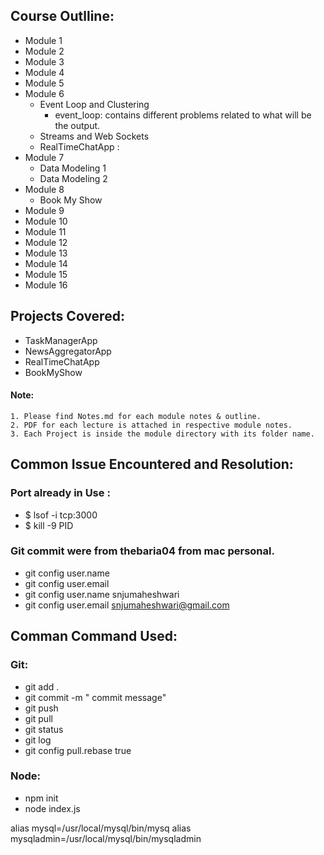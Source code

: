 ## Course Outlline: 
* Module 1
* Module 2
* Module 3
* Module 4
* Module 5
* Module 6
    * Event Loop and Clustering
        * event_loop: contains different problems related to what will be the output.
    * Streams and Web Sockets 
    * RealTimeChatApp : 
* Module 7
    * Data Modeling 1
    * Data Modeling 2 
* Module 8
    * Book My Show
* Module 9
* Module 10
* Module 11
* Module 12
* Module 13
* Module 14
* Module 15
* Module 16


## Projects Covered:
* TaskManagerApp
* NewsAggregatorApp
* RealTimeChatApp
* BookMyShow


#### Note: 
    1. Please find Notes.md for each module notes & outline. 
    2. PDF for each lecture is attached in respective module notes. 
    3. Each Project is inside the module directory with its folder name. 
    

## Common Issue Encountered and Resolution: 

### Port already in Use : 
* $ lsof -i tcp:3000
* $ kill -9 PID

### Git commit were from thebaria04 from mac personal. 
* git config user.name 
* git config user.email 
* git config user.name snjumaheshwari
* git config user.email snjumaheshwari@gmail.com


## Comman Command Used: 
### Git: 
* git add .
* git commit -m " commit message" 
* git push 
* git pull 
* git status 
* git log
* git config pull.rebase true 

### Node:  
* npm init 
* node index.js 


alias mysql=/usr/local/mysql/bin/mysq
alias mysqladmin=/usr/local/mysql/bin/mysqladmin
